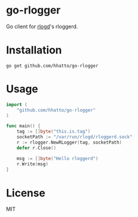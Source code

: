 # go-rlogger

Go client for [rlogd](https://github.com/pandax381/rlogd)'s rloggerd.

# Installation

```
go get github.com/hhatto/go-rlogger
```

# Usage

```go
import (
    "github.com/hhatto/go-rlogger"
)

func main() {
    tag := []byte("this.is.tag")
    socketPath := "/var/run/rlogd/rloggerd.sock"
    r := rlogger.NewRLogger(tag, socketPath)
    defer r.Close()

    msg := []byte("Hello rloggerd")
    r.Write(msg)
}
```

# License

MIT
